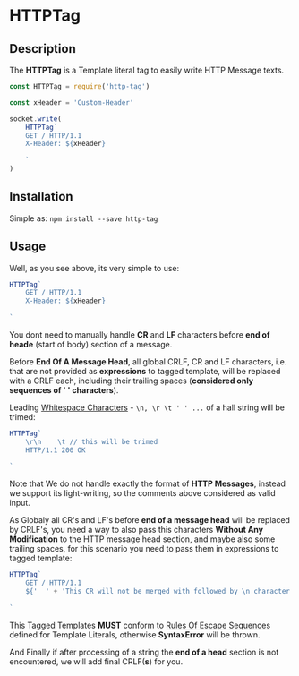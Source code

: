 # HTTPTag

## Description
The **HTTPTag** is a Template literal tag to easily write HTTP Message texts.
```javascript
const HTTPTag = require('http-tag')

const xHeader = 'Custom-Header'

socket.write(
    HTTPTag`
    GET / HTTP/1.1
    X-Header: ${xHeader}
    
    `
)
```

## Installation
Simple as: `npm install --save http-tag`

## Usage
Well, as you see above, its very simple to use:
```javascript
HTTPTag`
    GET / HTTP/1.1
    X-Header: ${xHeader}
    
`
```
You dont need to manually handle **CR** and **LF** characters before **end of
heade** (start of body) section of a message.

Before **End Of A Message Head**, all global CRLF, CR and LF characters, i.e. that are not provided as
**expressions** to tagged template, will be replaced with a CRLF each, including their trailing spaces
(**considered only sequences of ' ' characters**).

Leading [Whitespace Characters][mdn_whitespace] - `\n, \r \t ' ' ...`
of a hall string will be trimed:
```javascript
HTTPTag`
    \r\n    \t // this will be trimed
    HTTP/1.1 200 OK
 
`
```
Note that We do not handle exactly the format of **HTTP Messages**, instead we support
its light-writing, so the comments above considered as valid input.

As Globaly all CR's and LF's before **end of a message head** will be replaced by CRLF's, you need a way
to also pass this characters **Without Any Modification** to the HTTP message head section, and maybe also some trailing spaces,
for this scenario you need to pass them in expressions to tagged template:
```javascript
HTTPTag`
    GET / HTTP/1.1
    ${'  ' + 'This CR will not be merged with followed by \n character: \r'}
 
`
```

This Tagged Templates **MUST** conform to [Rules Of Escape Sequences][mdn_template_literal_escape_rules] defined for Template Literals,
otherwise **SyntaxError** will be thrown.

And Finally if after processing of a string the **end of a head** section is not
encountered, we will add final CRLF(**s**) for you.

[mdn_template_literal_escape_rules]: https://developer.mozilla.org/en-US/docs/Web/JavaScript/Reference/Template_literals#tagged_templates_and_escape_sequences
[mdn_whitespace]: https://developer.mozilla.org/en-US/docs/Glossary/Whitespace